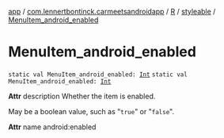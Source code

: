 [app](../../../index.md) / [com.lennertbontinck.carmeetsandroidapp](../../index.md) / [R](../index.md) / [styleable](index.md) / [MenuItem_android_enabled](./-menu-item_android_enabled.md)

# MenuItem_android_enabled

`static val MenuItem_android_enabled: `[`Int`](https://kotlinlang.org/api/latest/jvm/stdlib/kotlin/-int/index.html)
`static val MenuItem_android_enabled: `[`Int`](https://kotlinlang.org/api/latest/jvm/stdlib/kotlin/-int/index.html)

**Attr**
description Whether the item is enabled.

May be a boolean value, such as "`true`" or "`false`".

**Attr**
name android:enabled

